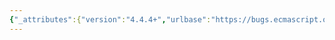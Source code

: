```yaml
---
{"_attributes":{"version":"4.4.4+","urlbase":"https://bugs.ecmascript.org/","maintainer":"dherman@mozilla.com"},"bug":{"bug_id":137,"creation_ts":"2011-07-16 18:43:00 -0700","short_desc":"11.13.1*: LeftHandSideExpesson","delta_ts":"2011-08-30 10:49:37 -0700","product":"Draft for 6th Edition","component":"editorial issue","version":"Initial draft July 12, 2011","rep_platform":"All","op_sys":"All","bug_status":"RESOLVED","resolution":"FIXED","priority":"Normal","bug_severity":"minor","everconfirmed":true,"reporter":{"uid":"jmdyck","name":"Michael Dyck"},"assigned_to":{"uid":"allen","name":"Allen Wirfs-Brock"},"long_desc":[{"commentid":308,"comment_count":0,"who":{"uid":"jmdyck","name":"Michael Dyck"},"bug_when":"2011-07-16 18:43:43 -0700","thetext":"In:\n    11.13.1 / alg 1 / step 3\n    11.13.1.1 / alg 7 / step 3.a\n    11.13.1.1 / alg 12 / step 3.a\nchange \"LeftHandSideExpesson\" to \"LeftHandSideExpression\"."},{"commentid":326,"comment_count":1,"who":{"uid":"allen","name":"Allen Wirfs-Brock"},"bug_when":"2011-07-20 13:37:33 -0700","thetext":"fixed plus 2 others in editor's draft"},{"commentid":395,"comment_count":2,"who":{"uid":"jmdyck","name":"Michael Dyck"},"bug_when":"2011-07-27 21:07:03 -0700","thetext":"You changed\n    LeftHandSideExpesson\nto\n    LeftHandSideExpresson [adding the 'r']\nbut it needs to be\n    LeftHandSideExpression [also adding the 'i']"},{"commentid":427,"comment_count":3,"who":{"uid":"allen","name":"Allen Wirfs-Brock"},"bug_when":"2011-08-30 10:49:37 -0700","thetext":"added five missing  \"i\"s to working draft"}]}}
---
```

